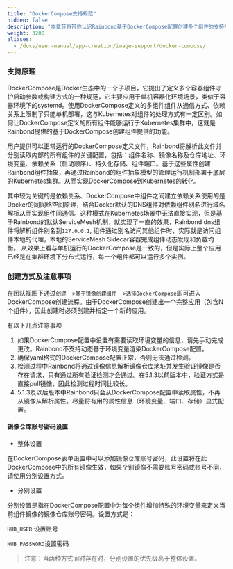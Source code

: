 ```yaml
---
title: "DockerCompose支持规范"
hidden: false
description: "本章节将带你认识Rainbond基于DockerCompose配置创建多个组件的支持规范"
weight: 3200
aliases:
  - /docs/user-manual/app-creation/image-support/docker-compose/
---
```


### 支持原理

DockerCompose是Docker生态中的一个子项目，它提出了定义多个容器组件守护启动参数或构建方式的一种规范，它主要应用于单机容器化环境场景，类似于容器环境下的systemd。使用DockerCompose定义的多组件组件从通信方式、依赖关系上限制了只能单机部署，这与Kubernetes对组件的处理方式有一定区别。如何让DockerCompose定义的所有组件能够运行于Kubernetes集群中，这就是Rainbond提供的基于DockerCompose创建组件提供的功能。

用户提供可以正常运行的DockerCompose定义文件，Rainbond将解析此文件并分别读取内部的所有组件的关键配置，包括：组件名称、镜像名称及仓库地址、环境变量、依赖关系（启动顺序）、持久化存储、组件端口。基于这些属性创建Rainbond组件抽象，再通过Rainbond的组件抽象模型的管理运行机制部署于底层的Kubernetes集群。从而实现DockerCompose到Kubernetes的转化。

其中较为关键的是依赖关系、DockerCompose中组件之间建立依赖关系使用的是Docker的同网络空间原理，结合Docker默认的DNS组件对依赖组件别名进行域名解析从而实现组件间通信。这种模式在Kubernetes场景中无法直接实现，但是基于Rainbond的默认ServiceMesh机制，就实现了一直的效果，Rainbond dns组件将解析组件别名到`127.0.0.1`, 组件通过别名访问其他组件时，实际就是访问组件本地的代理，本地的ServiceMesh Sidecar容器完成组件动态发现和负载均衡。 从效果上看与单机运行的DockerCompose是一致的，但是实际上整个应用已经是在集群环境下分布式运行，每一个组件都可以运行多个实例。

### 创建方式及注意事项

在团队视图下通过`创建-->基于镜像创建组件-->选择DockerCompose`即可进入DockerCompose创建流程。由于DockerCompose创建出一个完整应用（包含N个组件），因此创建时必须创建并指定一个新的应用。

有以下几点注意事项

1. 如果DockerCompose配置中设置有需要读取环境变量的信息，请先手动完成更改。Rainbond不支持动态基于环境变量渲染DockerCompose配置。
2. 确保yaml格式的DockerCompose配置正常，否则无法通过检测。
3. 检测过程中Rainbond将通过镜像信息解析镜像仓库地址并发生验证镜像是否存在请求，只有通过所有验证检测才会通过。在5.1.3以前版本中，验证方式是直接pull镜像，因此检测过程时间比较长。
4. 5.1.3及以后版本中Rainbond只会从DockerCompose配置中读取属性，不再从镜像从解析属性。尽量将有用的属性信息（环境变量、端口、存储）显式配置。

#### 镜像仓库账号密码设置

* 整体设置

在DockerCompose表单设置中可以添加镜像仓库账号密码，此设置将在此DockerCompose中的所有镜像生效，如果个别镜像不需要账号密码或账号不同，请使用分别设置方式。

* 分别设置

分别设置是指在DockerCompose配置中为每个组件增加特殊的环境变量来定义当前组件镜像的镜像仓库账号密码。设置方式是：

`HUB_USER` 设置账号

`HUB_PASSWORD`设置密码

> 注意：当两种方式同时存在时，分别设置的优先级高于整体设置。

